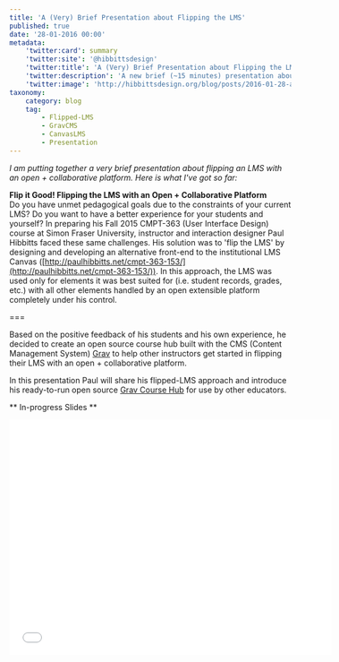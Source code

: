 ```yaml
---
title: 'A (Very) Brief Presentation about Flipping the LMS'
published: true
date: '28-01-2016 00:00'
metadata:
    'twitter:card': summary
    'twitter:site': '@hibbittsdesign'
    'twitter:title': 'A (Very) Brief Presentation about Flipping the LMS'
    'twitter:description': 'A new brief (~15 minutes) presentation about flipping an LMS with the open and collaborative platform Grav.'
    'twitter:image': 'http://hibbittsdesign.org/blog/posts/2016-01-28-a-brief-presentation-about-flipping-the-lms/flipped-lms-grav-github-deploy.png'
taxonomy:
    category: blog
    tag:
        - Flipped-LMS
        - GravCMS
        - CanvasLMS
        - Presentation
---
```


_I am putting together a very brief presentation about flipping an LMS with an open + collaborative platform. Here is what I've got so far:_

**Flip it Good! Flipping the LMS with an Open + Collaborative Platform**  
Do you have unmet pedagogical goals due to the constraints of your current LMS? Do you want to have a better experience for your students and yourself? In preparing his Fall 2015 CMPT-363 (User Interface Design) course at Simon Fraser University, instructor and interaction designer Paul Hibbitts faced these same challenges. His solution was to 'flip the LMS' by designing and developing an alternative front-end to the institutional LMS Canvas ([http://paulhibbitts.net/cmpt-363-153/](http://paulhibbitts.net/cmpt-363-153/)). In this approach, the LMS was used only for elements it was best suited for (i.e. student records, grades, etc.) with all other elements handled by an open extensible platform completely under his control.

===

Based on the positive feedback of his students and his own experience, he decided to create an open source course hub built with the CMS (Content Management System) [Grav](http://getgrav.org) to help other instructors get started in flipping their LMS with an open + collaborative platform.

In this presentation Paul will share his flipped-LMS approach and introduce his ready-to-run open source [Grav Course Hub](../2016-02-12-grav-course-companion-getting-started-guide) for use by other educators.

** In-progress Slides **
<div class="video-responsive video-responsive-4-3"><iframe src="//slides.com/paulhibbitts/flipping-the-lms-with-an-open-and-collaborative-platform/embed" width="576" height="420" scrolling="no" frameborder="0" webkitallowfullscreen mozallowfullscreen allowfullscreen></iframe></div>

